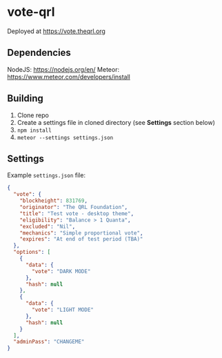 # vote-qrl

Deployed at <https://vote.theqrl.org>

## Dependencies

NodeJS: <https://nodejs.org/en/>
Meteor: <https://www.meteor.com/developers/install>

## Building

1. Clone repo
2. Create a settings file in cloned directory (see **Settings** section below)
3. ```npm install```
4. ```meteor --settings settings.json```

## Settings

Example ```settings.json``` file:

```json
{
  "vote": {
    "blockheight": 831769,
    "originator": "The QRL Foundation",
    "title": "Test vote - desktop theme",
    "eligibility": "Balance > 1 Quanta",
    "excluded": "Nil",
    "mechanics": "Simple proportional vote",
    "expires": "At end of test period (TBA)"
  },
  "options": [
    {
      "data": {
        "vote": "DARK MODE"
      },
      "hash": null
    },
    {
      "data": {
        "vote": "LIGHT MODE"
      },
      "hash": null
    }
  ],
  "adminPass": "CHANGEME"
}
```